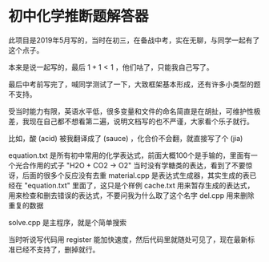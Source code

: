 # 初中化学推断题解答器

此项目是2019年5月写的，当时在初三，在备战中考，实在无聊，与同学一起有了这个点子。

本来是说一起写的，最后 $1+1<1$ ，他们咕了，只能我自己写了。

最后中考前写完了，喊同学测试了一下，大致框架基本形成，还有许多小类型的题不支持。

受当时能力有限，英语水平低，很多变量和文件的命名简直是在胡扯，可维护性极差，我现在自己都不想看第二遍，说明文档写的也不严谨，大家看个乐子就行。

比如，酸 (acid) 被我翻译成了 (sauce) ，化合价不会翻，就直接写了个 (jia)

equation.txt 是所有初中常用的化学表达式，前面大概100个是手输的，里面有一个光合作用的式子 "H2O + CO2 -> O2" 当时没有学糖类的表达，看到了不要惊讶，后面的很多个反应没有去重
material.cpp 是表达式生成器，其实生成的表已经在 "equation.txt" 里面了，这只是个样例
cache.txt 用来暂存生成的表达式，用来检查和删去错误的表达式，不要问我为什么取了这个名字
del.cpp 用来删除重复的数据

solve.cpp 是主程序，就是个简单搜索

当时听说写代码用 register 能加快速度，然后代码里就随处可见了，现在最新标准已经不支持了，删掉就行。

